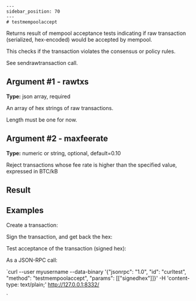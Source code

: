 
    ---
    sidebar_position: 70
    ---
    # testmempoolaccept

Returns result of mempool acceptance tests indicating if raw transaction (serialized, hex-encoded) would be accepted by mempool.

This checks if the transaction violates the consensus or policy rules.

See sendrawtransaction call.

## Argument #1 - rawtxs

**Type:** json array, required

An array of hex strings of raw transactions.

Length must be one for now.

## Argument #2 - maxfeerate

**Type:** numeric or string, optional, default=0.10

Reject transactions whose fee rate is higher than the specified value, expressed in BTC/kB

## Result

## Examples

Create a transaction:

Sign the transaction, and get back the hex:

Test acceptance of the transaction (signed hex):

As a JSON-RPC call:

`curl --user myusername --data-binary '{"jsonrpc": "1.0", "id": "curltest", "method": "testmempoolaccept", "params": [["signedhex"]]}' -H 'content-type: text/plain;' http://127.0.0.1:8332/

`